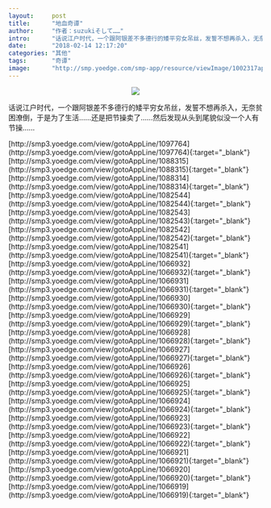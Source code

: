 ```yaml
---
layout:     post
title:      "地血奇谭"
author:     "作者：suzukiそして……"
intro:      "话说江户时代，一个跟阿银差不多德行的矮平穷女吊丝，发誓不想再杀入，无奈贫困潦倒，于是为了生活……还是把节操卖了……然后发现从头到尾貌似没一个人有节操……"
date:       "2018-02-14 12:17:20"
categories: "其他"
tags:       "奇谭"
image:      "http://smp.yoedge.com/smp-app/resource/viewImage/1002317appline.png"
---
```

<div style="text-align: center">
<p><img src="http://smp.yoedge.com/smp-app/resource/viewImage/1002317appline.png"/></p>
</div>
<p class="post-meta">
<span>话说江户时代，一个跟阿银差不多德行的矮平穷女吊丝，发誓不想再杀入，无奈贫困潦倒，于是为了生活……还是把节操卖了……然后发现从头到尾貌似没一个人有节操……</span>
</p>
[http://smp3.yoedge.com/view/gotoAppLine/1097764](http://smp3.yoedge.com/view/gotoAppLine/1097764){:target="_blank"}
[http://smp3.yoedge.com/view/gotoAppLine/1088315](http://smp3.yoedge.com/view/gotoAppLine/1088315){:target="_blank"}
[http://smp3.yoedge.com/view/gotoAppLine/1088314](http://smp3.yoedge.com/view/gotoAppLine/1088314){:target="_blank"}
[http://smp3.yoedge.com/view/gotoAppLine/1082544](http://smp3.yoedge.com/view/gotoAppLine/1082544){:target="_blank"}
[http://smp3.yoedge.com/view/gotoAppLine/1082543](http://smp3.yoedge.com/view/gotoAppLine/1082543){:target="_blank"}
[http://smp3.yoedge.com/view/gotoAppLine/1082542](http://smp3.yoedge.com/view/gotoAppLine/1082542){:target="_blank"}
[http://smp3.yoedge.com/view/gotoAppLine/1082541](http://smp3.yoedge.com/view/gotoAppLine/1082541){:target="_blank"}
[http://smp3.yoedge.com/view/gotoAppLine/1066932](http://smp3.yoedge.com/view/gotoAppLine/1066932){:target="_blank"}
[http://smp3.yoedge.com/view/gotoAppLine/1066931](http://smp3.yoedge.com/view/gotoAppLine/1066931){:target="_blank"}
[http://smp3.yoedge.com/view/gotoAppLine/1066930](http://smp3.yoedge.com/view/gotoAppLine/1066930){:target="_blank"}
[http://smp3.yoedge.com/view/gotoAppLine/1066929](http://smp3.yoedge.com/view/gotoAppLine/1066929){:target="_blank"}
[http://smp3.yoedge.com/view/gotoAppLine/1066928](http://smp3.yoedge.com/view/gotoAppLine/1066928){:target="_blank"}
[http://smp3.yoedge.com/view/gotoAppLine/1066927](http://smp3.yoedge.com/view/gotoAppLine/1066927){:target="_blank"}
[http://smp3.yoedge.com/view/gotoAppLine/1066926](http://smp3.yoedge.com/view/gotoAppLine/1066926){:target="_blank"}
[http://smp3.yoedge.com/view/gotoAppLine/1066925](http://smp3.yoedge.com/view/gotoAppLine/1066925){:target="_blank"}
[http://smp3.yoedge.com/view/gotoAppLine/1066924](http://smp3.yoedge.com/view/gotoAppLine/1066924){:target="_blank"}
[http://smp3.yoedge.com/view/gotoAppLine/1066923](http://smp3.yoedge.com/view/gotoAppLine/1066923){:target="_blank"}
[http://smp3.yoedge.com/view/gotoAppLine/1066922](http://smp3.yoedge.com/view/gotoAppLine/1066922){:target="_blank"}
[http://smp3.yoedge.com/view/gotoAppLine/1066921](http://smp3.yoedge.com/view/gotoAppLine/1066921){:target="_blank"}
[http://smp3.yoedge.com/view/gotoAppLine/1066920](http://smp3.yoedge.com/view/gotoAppLine/1066920){:target="_blank"}
[http://smp3.yoedge.com/view/gotoAppLine/1066919](http://smp3.yoedge.com/view/gotoAppLine/1066919){:target="_blank"}


